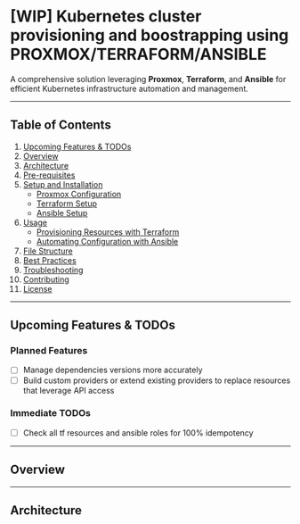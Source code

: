 # [WIP] Kubernetes cluster provisioning and boostrapping using PROXMOX/TERRAFORM/ANSIBLE

A comprehensive solution leveraging **Proxmox**, **Terraform**, and **Ansible** for efficient Kubernetes infrastructure automation and management.

---

## **Table of Contents**
1. [Upcoming Features & TODOs](#upcoming-features--todos)
2. [Overview](#overview)
3. [Architecture](#architecture)
4. [Pre-requisites](#pre-requisites)
5. [Setup and Installation](#setup-and-installation)
   - [Proxmox Configuration](#proxmox-configuration)
   - [Terraform Setup](#terraform-setup)
   - [Ansible Setup](#ansible-setup)
6. [Usage](#usage)
   - [Provisioning Resources with Terraform](#provisioning-resources-with-terraform)
   - [Automating Configuration with Ansible](#automating-configuration-with-ansible)
7. [File Structure](#file-structure)
8. [Best Practices](#best-practices)
9. [Troubleshooting](#troubleshooting)
10. [Contributing](#contributing)
11. [License](#license)

---

## **Upcoming Features & TODOs**


### **Planned Features**
- [ ] Manage dependencies versions more accurately
- [ ] Build custom providers or extend existing providers to replace resources that 
leverage API access

### **Immediate TODOs**
- [ ] Check all tf resources and ansible roles for 100% idempotency


---

## **Overview**


---

## **Architecture**

